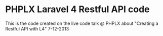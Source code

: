 # PHPLX Laravel 4 Restful API code

This is the code created on the live code talk @ PHPLX about "Creating a Restful API with L4" 7-12-2013
